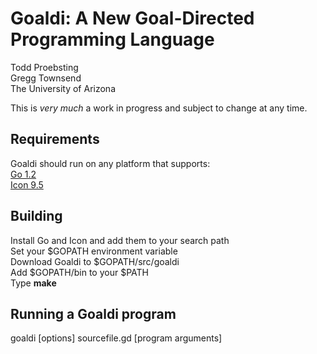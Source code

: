 Goaldi: A New Goal-Directed Programming Language 
=====

Todd Proebsting  
Gregg Townsend  
The University of Arizona  

This is *very much* a work in progress and subject to change at any time.  

## Requirements
Goaldi should run on any platform that supports:  
[Go 1.2](http://golang.org/)  
[Icon 9.5](http://www.cs.arizona.edu/icon/)  


## Building
Install Go and Icon and add them to your search path  
Set your $GOPATH environment variable  
Download Goaldi to $GOPATH/src/goaldi  
Add $GOPATH/bin to your $PATH  
Type **make**

## Running a Goaldi program
goaldi [options] sourcefile.gd [program arguments]
